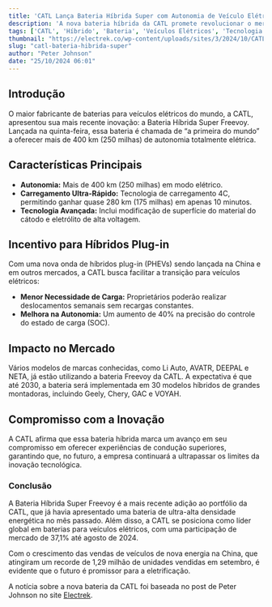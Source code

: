 ```yaml
---
title: 'CATL Lança Bateria Híbrida Super com Autonomia de Veículo Elétrico'
description: 'A nova bateria híbrida da CATL promete revolucionar o mercado com autonomia elétrica superior e carregamento ultra-rápido.'
tags: ['CATL', 'Híbrido', 'Bateria', 'Veículos Elétricos', 'Tecnologia']
thumbnail: "https://electrek.co/wp-content/uploads/sites/3/2024/10/CATL-Super-hybrid-battery-1.jpeg?quality=82&strip=all&w=1400"
slug: "catl-bateria-hibrida-super"
author: "Peter Johnson"
date: "25/10/2024 06:01"
---
```


## Introdução

O maior fabricante de baterias para veículos elétricos do mundo, a CATL, apresentou sua mais recente inovação: a Bateria Híbrida Super Freevoy. Lançada na quinta-feira, essa bateria é chamada de “a primeira do mundo” a oferecer mais de 400 km (250 milhas) de autonomia totalmente elétrica.

## Características Principais

- **Autonomia:** Mais de 400 km (250 milhas) em modo elétrico.
- **Carregamento Ultra-Rápido:** Tecnologia de carregamento 4C, permitindo ganhar quase 280 km (175 milhas) em apenas 10 minutos.
- **Tecnologia Avançada:** Inclui modificação de superfície do material do cátodo e eletrólito de alta voltagem.

## Incentivo para Híbridos Plug-in

Com uma nova onda de híbridos plug-in (PHEVs) sendo lançada na China e em outros mercados, a CATL busca facilitar a transição para veículos elétricos:

- **Menor Necessidade de Carga:** Proprietários poderão realizar deslocamentos semanais sem recargas constantes.
- **Melhora na Autonomia:** Um aumento de 40% na precisão do controle do estado de carga (SOC).

## Impacto no Mercado

Vários modelos de marcas conhecidas, como Li Auto, AVATR, DEEPAL e NETA, já estão utilizando a bateria Freevoy da CATL. A expectativa é que até 2030, a bateria será implementada em 30 modelos híbridos de grandes montadoras, incluindo Geely, Chery, GAC e VOYAH.

## Compromisso com a Inovação

A CATL afirma que essa bateria híbrida marca um avanço em seu compromisso em oferecer experiências de condução superiores, garantindo que, no futuro, a empresa continuará a ultrapassar os limites da inovação tecnológica.

### Conclusão

A Bateria Híbrida Super Freevoy é a mais recente adição ao portfólio da CATL, que já havia apresentado uma bateria de ultra-alta densidade energética no mês passado. Além disso, a CATL se posiciona como líder global em baterias para veículos elétricos, com uma participação de mercado de 37,1% até agosto de 2024.

Com o crescimento das vendas de veículos de nova energia na China, que atingiram um recorde de 1,29 milhão de unidades vendidas em setembro, é evidente que o futuro é promissor para a eletrificação.

A notícia sobre a nova bateria da CATL foi baseada no post de Peter Johnson no site [Electrek](https://electrek.co/2024/10/24/catl-unveils-worlds-first-super-hybrid-battery-with-ev-like-range/).